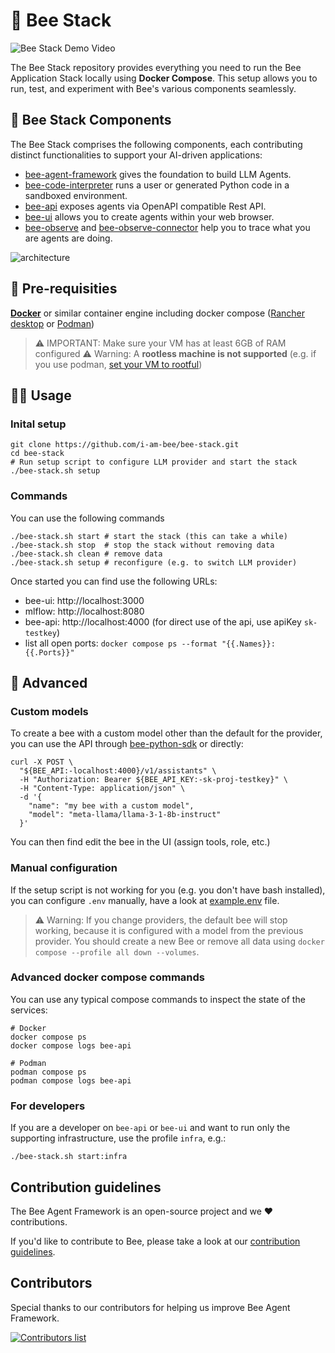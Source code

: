 # 🐝 Bee Stack

![Bee Stack Demo Video](https://media.githubusercontent.com/media/i-am-bee/bee-stack/refs/heads/assets/docs/assets/bee-stack-demo.gif)

The Bee Stack repository provides everything you need to run the Bee Application Stack locally using **Docker Compose**. This setup allows you to run, test, and experiment with Bee's various components seamlessly.

## 🧩 Bee Stack Components

The Bee Stack comprises the following components, each contributing distinct functionalities to support your AI-driven applications:

- [bee-agent-framework](https://github.com/i-am-bee/bee-agent-framework) gives the foundation to build LLM Agents.
- [bee-code-interpreter](https://github.com/i-am-bee/bee-code-interpreter) runs a user or generated Python code in a sandboxed environment.
- [bee-api](https://github.com/i-am-bee/bee-api) exposes agents via OpenAPI compatible Rest API.
- [bee-ui](https://github.com/i-am-bee/bee-ui) allows you to create agents within your web browser.
- [bee-observe](https://github.com/i-am-bee/bee-observe) and [bee-observe-connector](https://github.com/i-am-bee/bee-observe-connector) help you to trace what you are agents are doing.

![architecture](https://raw.githubusercontent.com/i-am-bee/bee-stack/refs/heads/assets/docs/assets/architecture.svg)

## 🔧 Pre-requisities
**[Docker](https://www.docker.com/)** or similar container engine including docker
compose ([Rancher desktop](https://docs.rancherdesktop.io/) or [Podman](https://podman.io/))
> ⚠️ IMPORTANT: Make sure your VM has at least 6GB of RAM configured
> ⚠️ Warning: A **rootless machine is not supported** (e.g. if you use podman,
> [set your VM to rootful](https://docs.podman.io/en/stable/markdown/podman-machine-set.1.html#examples))

## 🏃‍♀️ Usage

### Inital setup
```shell
git clone https://github.com/i-am-bee/bee-stack.git
cd bee-stack
# Run setup script to configure LLM provider and start the stack
./bee-stack.sh setup
```


### Commands
You can use the following commands
```shell
./bee-stack.sh start # start the stack (this can take a while)
./bee-stack.sh stop  # stop the stack without removing data
./bee-stack.sh clean # remove data
./bee-stack.sh setup # reconfigure (e.g. to switch LLM provider)
```
Once started you can find use the following URLs:

- bee-ui: http://localhost:3000
- mlflow: http://localhost:8080
- bee-api: http://localhost:4000 (for direct use of the api, use apiKey `sk-testkey`)
- list all open ports: `docker compose ps --format "{{.Names}}: {{.Ports}}"`


## 👷 Advanced

### Custom models
To create a bee with a custom model other than the default for the provider, you can use the API 
through [bee-python-sdk](https://github.com/i-am-bee/bee-python-sdk) or directly:

```shell
curl -X POST \
  "${BEE_API:-localhost:4000}/v1/assistants" \
  -H "Authorization: Bearer ${BEE_API_KEY:-sk-proj-testkey}" \
  -H "Content-Type: application/json" \
  -d '{
    "name": "my bee with a custom model",
    "model": "meta-llama/llama-3-1-8b-instruct"
  }'
```
You can then find edit the bee in the UI (assign tools, role, etc.)

### Manual configuration

If the setup script is not working for you (e.g. you don't have bash installed), you can
configure `.env` manually, have a look at [example.env](example.env) file.

> ⚠️ Warning: If you change providers, the default bee will stop working, because it is configured with a model from the previous provider. You should create a new Bee or remove all data using `docker compose --profile all down --volumes`.

### Advanced docker compose commands
You can use any typical compose commands to inspect the state of the services:
```shell
# Docker
docker compose ps
docker compose logs bee-api

# Podman
podman compose ps
podman compose logs bee-api
```

### For developers
If you are a developer on `bee-api` or `bee-ui` and want to run only the supporting infrastructure,
use the profile `infra`, e.g.:

```shell
./bee-stack.sh start:infra
```

## Contribution guidelines

The Bee Agent Framework is an open-source project and we ❤️ contributions.

If you'd like to contribute to Bee, please take a look at our [contribution guidelines](./CONTRIBUTING.md).

## Contributors

Special thanks to our contributors for helping us improve Bee Agent Framework.

<a href="https://github.com/i-am-bee/bee-stack/graphs/contributors">
  <img alt="Contributors list" src="https://contrib.rocks/image?repo=i-am-bee/bee-stack" />
</a>
